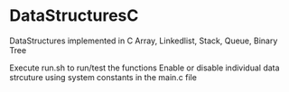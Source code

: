 # DataStructuresC
DataStructures implemented in C
Array, Linkedlist, Stack, Queue, Binary Tree

Execute run.sh to run/test the functions
Enable or disable individual data strcuture using system constants in the main.c file
